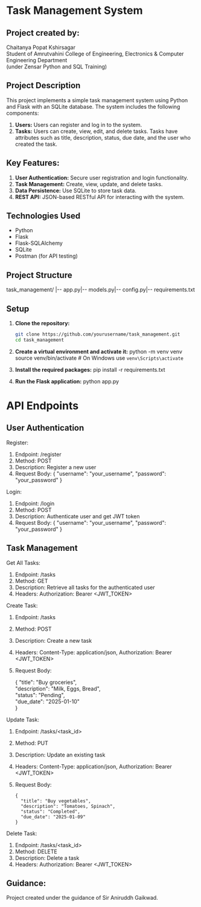 # Task Management System

## Project created by:
Chaitanya Popat Kshirsagar  
Student of Amrutvahini College of Engineering, Electronics & Computer Engineering Department  
(under Zensar Python and SQL Training)

## Project Description
This project implements a simple task management system using Python and Flask with an SQLite database. The system includes the following components:

1. **Users:** Users can register and log in to the system.
2. **Tasks:** Users can create, view, edit, and delete tasks. Tasks have attributes such as title, description, status, due date, and the user who created the task.

## Key Features:
1. **User Authentication:** Secure user registration and login functionality.
2. **Task Management:** Create, view, update, and delete tasks.
3. **Data Persistence:** Use SQLite to store task data.
4. **REST API:** JSON-based RESTful API for interacting with the system.

## Technologies Used
- Python
- Flask
- Flask-SQLAlchemy
- SQLite
- Postman (for API testing)

## Project Structure
task_management/ |-- app.py|-- models.py|-- config.py|-- requirements.txt


## Setup
1. **Clone the repository:**
   ```bash
   git clone https://github.com/yourusername/task_management.git
   cd task_management
2. **Create a virtual environment and activate it:**
   python -m venv venv
   source venv/bin/activate   # On Windows use `venv\Scripts\activate`
   
4. **Install the required packages:**
   pip install -r requirements.txt

5. **Run the Flask application:**
   python app.py

# API Endpoints

## User Authentication

Register: 

1)  Endpoint: /register  
2)  Method: POST  
3)  Description: Register a new user  
4)  Request Body: { "username": "your_username", "password": "your_password" }

Login:  

1)  Endpoint: /login  
2)  Method: POST  
3)  Description: Authenticate user and get JWT token  
4)  Request Body: { "username": "your_username", "password": "your_password" }

## Task Management

Get All Tasks:  

1)  Endpoint: /tasks  
2)  Method: GET  
3)  Description: Retrieve all tasks for the authenticated user  
4)  Headers: Authorization: Bearer <JWT_TOKEN>


Create Task:  

1)  Endpoint: /tasks  
2)  Method: POST  
3)  Description: Create a new task  
4)  Headers: Content-Type: application/json, Authorization: Bearer <JWT_TOKEN>  
5)  Request Body:

       {
        "title": "Buy groceries",  
        "description": "Milk, Eggs, Bread",  
        "status": "Pending",  
        "due_date": "2025-01-10"  
       }


Update Task:  

1)  Endpoint: /tasks/<task_id>  
2)  Method: PUT  
3)  Description: Update an existing task  
4)  Headers: Content-Type: application/json, Authorization: Bearer <JWT_TOKEN>  
5)  Request Body:  
  
        {
          "title": "Buy vegetables",  
          "description": "Tomatoes, Spinach",  
          "status": "Completed",  
          "due_date": "2025-01-09"  
        }

        
Delete Task:  

1)  Endpoint: /tasks/<task_id>  
2)  Method: DELETE  
3)  Description: Delete a task  
4)  Headers: Authorization: Bearer <JWT_TOKEN>  


## Guidance:
Project created under the guidance of Sir Aniruddh Gaikwad.
